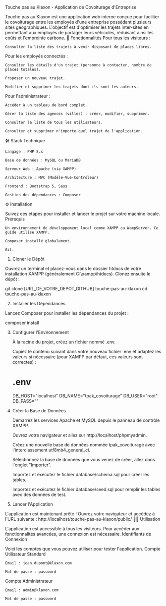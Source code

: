 Touche pas au Klaxon - Application de Covoiturage d'Entreprise

Touche pas au Klaxon est une application web interne conçue pour faciliter le covoiturage entre les employés d'une entreprise possédant plusieurs sites géographiques. L'objectif est d'optimiser les trajets inter-sites en permettant aux employés de partager leurs véhicules, réduisant ainsi les coûts et l'empreinte carbone.
🚀 Fonctionnalités
Pour tous les visiteurs :

    Consulter la liste des trajets à venir disposant de places libres.

Pour les employés connectés :

    Consulter les détails d'un trajet (personne à contacter, nombre de places totales).

    Proposer un nouveau trajet.

    Modifier et supprimer les trajets dont ils sont les auteurs.

Pour l'administrateur :

    Accéder à un tableau de bord complet.

    Gérer la liste des agences (villes) : créer, modifier, supprimer.

    Consulter la liste de tous les utilisateurs.

    Consulter et supprimer n'importe quel trajet de l'application.

🛠️ Stack Technique

    Langage : PHP 8.x

    Base de données : MySQL ou MariaDB

    Serveur Web : Apache (via XAMPP)

    Architecture : MVC (Modèle-Vue-Contrôleur)

    Frontend : Bootstrap 5, Sass

    Gestion des dépendances : Composer

⚙️ Installation

Suivez ces étapes pour installer et lancer le projet sur votre machine locale.
Prérequis

    Un environnement de développement local comme XAMPP ou WampServer. Ce guide utilise XAMPP.

    Composer installé globalement.

    Git.

1. Cloner le Dépôt

Ouvrez un terminal et placez-vous dans le dossier htdocs de votre installation XAMPP (généralement C:\xampp\htdocs). Clonez ensuite le dépôt :

git clone [URL_DE_VOTRE_DEPOT_GITHUB] touche-pas-au-klaxon
cd touche-pas-au-klaxon

2. Installer les Dépendances

Lancez Composer pour installer les dépendances du projet :

composer install

3. Configurer l'Environnement

    À la racine du projet, créez un fichier nommé .env.

    Copiez le contenu suivant dans votre nouveau fichier .env et adaptez les valeurs si nécessaire (pour XAMPP par défaut, ces valeurs sont correctes) :

    # .env
    DB_HOST="localhost"
    DB_NAME="tpak_covoiturage"
    DB_USER="root"
    DB_PASS=""

4. Créer la Base de Données

    Démarrez les services Apache et MySQL depuis le panneau de contrôle XAMPP.

    Ouvrez votre navigateur et allez sur http://localhost/phpmyadmin.

    Créez une nouvelle base de données nommée tpak_covoiturage avec l'interclassement utf8mb4_general_ci.

    Sélectionnez la base de données que vous venez de créer, allez dans l'onglet "Importer".

    Importez et exécutez le fichier database/schema.sql pour créer les tables.

    Importez et exécutez le fichier database/seed.sql pour remplir les tables avec des données de test.

5. Lancer l'Application

L'application est maintenant prête ! Ouvrez votre navigateur et accédez à l'URL suivante :
http://localhost/touche-pas-au-klaxon/public/
👨‍💻 Utilisation

L'application est accessible à tous les visiteurs. Pour accéder aux fonctionnalités avancées, une connexion est nécessaire.
Identifiants de Connexion

Voici les comptes que vous pouvez utiliser pour tester l'application.
Compte Utilisateur Standard

    Email : jean.dupont@klaxon.com

    Mot de passe : password

Compte Administrateur

    Email : admin@klaxon.com

    Mot de passe : password